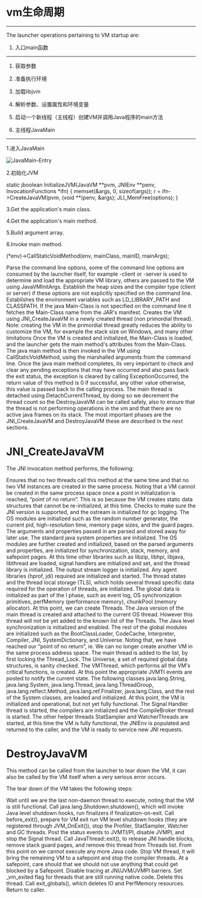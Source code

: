 # vm生命周期 #
---


The launcher operations pertaining to VM startup are:


1. 入口main函数
----------
1. 获取参数
2. 准备执行环境
3. 加载libjvm
4. 解析参数、设置属性和环境变量
5. 启动一个新线程（主线程）创建VM并调用Java程序的main方法

2. 主线程JavaMain
----------
1.进入JavaMain

![JavaMain-Entry](http://d.pcs.baidu.com/thumbnail/e3c8c539fcac3a3446cdb03c7094b933?fid=977078776-250528-350848713223792&time=1410015600&sign=FDTAER-DCb740ccc5511e5e8fedcff06b081203-24vwVU6bFjNXohdmaoALejy6Xjg%3D&rt=sh&expires=2h&r=851971486&sharesign=unknown&size=c710_u500&quality=100)


2.初始化JVM

static jboolean
InitializeJVM(JavaVM **pvm, JNIEnv **penv, InvocationFunctions *ifn)
{
    memset(&args, 0, sizeof(args));
	r = ifn->CreateJavaVM(pvm, (void **)penv, &args);
    JLI_MemFree(options);
}

3.Get the application's main class.

4.Get the application's main method.

5.Build argument array.

6.Invoke main method.

(*env)->CallStaticVoidMethod(env, mainClass, mainID, mainArgs);





Parse the command line options, some of the command line options are consumed by the launcher itself, for example -client or -server is used to determine and load the appropriate VM library, others are passed to the VM using JavaVMInitArgs.
Establish the heap sizes and the compiler type (client or server) if these options are not explicitly specified on the command line.
Establishes the environment variables such as LD_LIBRARY_PATH and CLASSPATH.
If the java Main-Class is not specified on the command line it fetches the Main-Class name from the JAR's manifest.
Creates the VM using JNI_CreateJavaVM in a newly created thread (non primordial thread). Note: creating the VM in the primordial thread greatly reduces the ability to customize the VM, for example the stack size on Windows, and many other limitations
Once the VM is created and initialized, the Main-Class is loaded, and the launcher gets the main method's attributes from the Main-Class.
The java main method is then invoked in the VM using CallStaticVoidMethod, using the marshalled arguments from the command line.
Once the java main method completes, its very important to check and clear any pending exceptions that may have occurred and also pass back the exit status, the exception is cleared by calling ExceptionOccurred, the return value of this method is 0 if successful, any other value otherwise, this value is passed back to the calling process.
The main thread is detached using DetachCurrentThread, by doing so we decrement the thread count so the DestroyJavaVM can be called safely, also to ensure that the thread is not performing operations in the vm and that there are no active java frames on its stack.
The most important phases are the JNI_CreateJavaVM and DestroyJavaVM these are described in the next sections.

JNI_CreateJavaVM
===

The JNI invocation method performs, the following:

Ensures that no two threads call this method at the same time and that no two VM instances are created in the same process. Noting that a VM cannot be created in the same process space once a point in initialization is reached, “point of no return”. This is so because the VM creates static data structures that cannot be re-initialized, at this time.
Checks to make sure the JNI version is supported, and the ostream is initialized for gc logging. The OS modules are initialized such as the random number generator, the current pid, high-resolution time, memory page sizes, and the guard pages.
The arguments and properties passed in are parsed and stored away for later use. The standard java system properties are initialized.
The OS modules are further created and initialized, based on the parsed arguments and properties, are initialized for synchronization, stack, memory, and safepoint pages. At this time other libraries such as libzip, libhpi, libjava, libthread are loaded, signal handlers are initialized and set, and the thread library is initialized.
The output stream logger is initialized. Any agent libraries (hprof, jdi) required are initialized and started.
The thread states and the thread local storage (TLS), which holds several thread specific data required for the operation of threads, are initialized.
The global data is initialized as part of the I phase, such as event log, OS synchronization primitives, perfMemory (performance memory), chunkPool (memory allocator).
At this point, we can create Threads. The Java version of the main thread is created and attached to the current OS thread. However this thread will not be yet added to the known list of the Threads. The Java level synchronization is initialized and enabled.
The rest of the global modules are initialized such as the BootClassLoader, CodeCache, Interpreter, Compiler, JNI, SystemDictionary, and Universe. Noting that, we have reached our “point of no return”, ie. We can no longer create another VM in the same process address space.
The main thread is added to the list, by first locking the Thread_Lock. The Universe, a set of required global data structures, is sanity checked. The VMThread, which performs all the VM's critical functions, is created. At this point the appropriate JVMTI events are posted to notify the current state.
The following classes java.lang.String, java.lang.System, java.lang.Thread, java.lang.ThreadGroup, java.lang.reflect.Method, java.lang.ref.Finalizer, java.lang.Class, and the rest of the System classes, are loaded and initialized. At this point, the VM is initialized and operational, but not yet fully functional.
The Signal Handler thread is started, the compilers are initialized and the CompileBroker thread is started. The other helper threads StatSampler and WatcherThreads are started, at this time the VM is fully functional, the JNIEnv is populated and returned to the caller, and the VM is ready to service new JNI requests.

DestroyJavaVM
===

This method can be called from the launcher to tear down the VM, it can also be called by the VM itself when a very serious error occurs.

The tear down of the VM takes the following steps:

Wait until we are the last non-daemon thread to execute, noting that the VM is still functional.
Call java.lang.Shutdown.shutdown(), which will invoke Java level shutdown hooks, run finalizers if finalization-on-exit.
Call before_exit(), prepare for VM exit run VM level shutdown hooks (they are registered through JVM_OnExit()), stop the Profiler, StatSampler, Watcher and GC threads. Post the status events to JVMTI/PI, disable JVMPI, and stop the Signal thread.
Call JavaThread::exit(), to release JNI handle blocks, remove stack guard pages, and remove this thread from Threads list. From this point on we cannot execute any more Java code.
Stop VM thread, it will bring the remaining VM to a safepoint and stop the compiler threads. At a safepoint, care should that we should not use anything that could get blocked by a Safepoint.
Disable tracing at JNI/JVM/JVMPI barriers.
Set _vm_exited flag for threads that are still running native code.
Delete this thread.
Call exit_globals(), which deletes IO and PerfMemory resources.
Return to caller.
